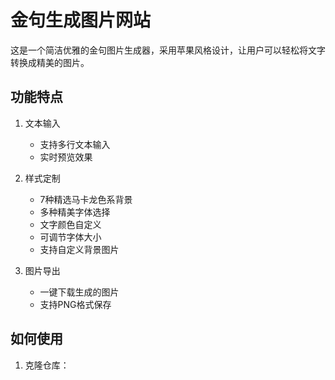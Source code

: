# 金句生成图片网站

这是一个简洁优雅的金句图片生成器，采用苹果风格设计，让用户可以轻松将文字转换成精美的图片。

## 功能特点

1. 文本输入
   - 支持多行文本输入
   - 实时预览效果

2. 样式定制
   - 7种精选马卡龙色系背景
   - 多种精美字体选择
   - 文字颜色自定义
   - 可调节字体大小
   - 支持自定义背景图片

3. 图片导出
   - 一键下载生成的图片
   - 支持PNG格式保存

## 如何使用

1. 克隆仓库：
